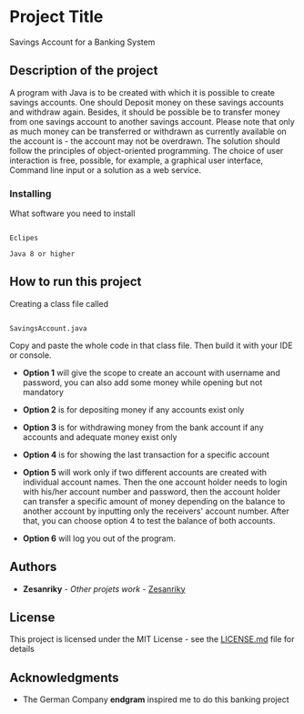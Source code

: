# Project Title

Savings Account for a Banking System

## Description of the project

A program with Java is to be created with which it is possible to create savings accounts. One should
Deposit money on these savings accounts and withdraw again. Besides, it should be possible
be to transfer money from one savings account to another savings account. Please note that only as much money can be transferred or withdrawn as currently available on the account is - the account may not be overdrawn. The solution should follow the principles of object-oriented programming. The choice of user interaction is free, possible, for example, a graphical user interface, Command line input or a solution as a web service.

### Installing

What software you need to install

```

Eclipes 

Java 8 or higher

```

## How to run this project

Creating a class file called 

```

SavingsAccount.java

```
Copy and paste the whole code in that class file. Then build it with your IDE or console. 

* **Option 1** will give the scope to create an account with username and password, you can also add some money while opening but not mandatory
 
* **Option 2** is for depositing money if any accounts exist only

* **Option 3** is for withdrawing money from the bank account if any accounts and adequate money exist only

* **Option 4** is for showing the last transaction for a specific account

* **Option 5** will work only if two different accounts are created with individual account names. Then the one account holder needs to login with his/her account number and password, then the account holder can transfer a specific amount of money depending on the balance to another account by inputting only the receivers' account number. After that, you can choose option 4 to test the balance of both accounts.      

* **Option 6** will log you out of the program.


## Authors

* **Zesanriky** - *Other projets work* - [Zesanriky](https://github.com/zesanriky)


## License

This project is licensed under the MIT License - see the [LICENSE.md](LICENSE.md) file for details

## Acknowledgments

* The German Company **endgram**  inspired me to do this banking project
